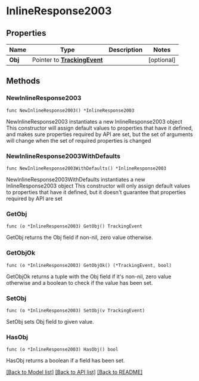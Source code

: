 # InlineResponse2003

## Properties

Name | Type | Description | Notes
------------ | ------------- | ------------- | -------------
**Obj** | Pointer to [**TrackingEvent**](TrackingEvent.md) |  | [optional] 

## Methods

### NewInlineResponse2003

`func NewInlineResponse2003() *InlineResponse2003`

NewInlineResponse2003 instantiates a new InlineResponse2003 object
This constructor will assign default values to properties that have it defined,
and makes sure properties required by API are set, but the set of arguments
will change when the set of required properties is changed

### NewInlineResponse2003WithDefaults

`func NewInlineResponse2003WithDefaults() *InlineResponse2003`

NewInlineResponse2003WithDefaults instantiates a new InlineResponse2003 object
This constructor will only assign default values to properties that have it defined,
but it doesn't guarantee that properties required by API are set

### GetObj

`func (o *InlineResponse2003) GetObj() TrackingEvent`

GetObj returns the Obj field if non-nil, zero value otherwise.

### GetObjOk

`func (o *InlineResponse2003) GetObjOk() (*TrackingEvent, bool)`

GetObjOk returns a tuple with the Obj field if it's non-nil, zero value otherwise
and a boolean to check if the value has been set.

### SetObj

`func (o *InlineResponse2003) SetObj(v TrackingEvent)`

SetObj sets Obj field to given value.

### HasObj

`func (o *InlineResponse2003) HasObj() bool`

HasObj returns a boolean if a field has been set.


[[Back to Model list]](../README.md#documentation-for-models) [[Back to API list]](../README.md#documentation-for-api-endpoints) [[Back to README]](../README.md)


